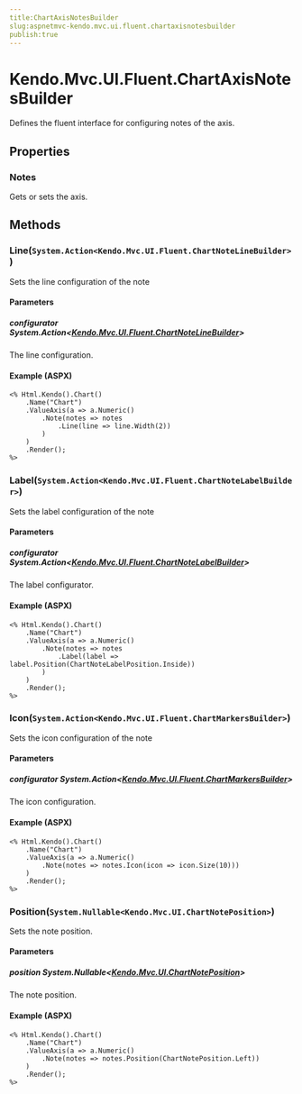 ```yaml
---
title:ChartAxisNotesBuilder
slug:aspnetmvc-kendo.mvc.ui.fluent.chartaxisnotesbuilder
publish:true
---
```


# Kendo.Mvc.UI.Fluent.ChartAxisNotesBuilder
Defines the fluent interface for configuring notes of the axis.


## Properties
### Notes
Gets or sets the axis.



## Methods

### Line(`System.Action<Kendo.Mvc.UI.Fluent.ChartNoteLineBuilder>`)
Sets the line configuration of the note


#### Parameters

##### configurator System.Action<[Kendo.Mvc.UI.Fluent.ChartNoteLineBuilder](/kendo-ui/api/wrappers/aspnet-mvc/Kendo.Mvc.UI.Fluent/ChartNoteLineBuilder)>
The line configuration.




#### Example (ASPX)
    <% Html.Kendo().Chart()
        .Name("Chart")
        .ValueAxis(a => a.Numeric()
            .Note(notes => notes
                .Line(line => line.Width(2))
            )
        )
        .Render();
    %>


### Label(`System.Action<Kendo.Mvc.UI.Fluent.ChartNoteLabelBuilder>`)
Sets the label configuration of the note


#### Parameters

##### configurator System.Action<[Kendo.Mvc.UI.Fluent.ChartNoteLabelBuilder](/kendo-ui/api/wrappers/aspnet-mvc/Kendo.Mvc.UI.Fluent/ChartNoteLabelBuilder)>
The label configurator.




#### Example (ASPX)
    <% Html.Kendo().Chart()
        .Name("Chart")
        .ValueAxis(a => a.Numeric()
            .Note(notes => notes
                .Label(label => label.Position(ChartNoteLabelPosition.Inside))
            )
        )
        .Render();
    %>


### Icon(`System.Action<Kendo.Mvc.UI.Fluent.ChartMarkersBuilder>`)
Sets the icon configuration of the note


#### Parameters

##### configurator System.Action<[Kendo.Mvc.UI.Fluent.ChartMarkersBuilder](/kendo-ui/api/wrappers/aspnet-mvc/Kendo.Mvc.UI.Fluent/ChartMarkersBuilder)>
The icon configuration.




#### Example (ASPX)
    <% Html.Kendo().Chart()
        .Name("Chart")
        .ValueAxis(a => a.Numeric()
            .Note(notes => notes.Icon(icon => icon.Size(10)))
        )
        .Render();
    %>


### Position(`System.Nullable<Kendo.Mvc.UI.ChartNotePosition>`)
Sets the note position.


#### Parameters

##### position System.Nullable<[Kendo.Mvc.UI.ChartNotePosition](/kendo-ui/api/wrappers/aspnet-mvc/Kendo.Mvc.UI/ChartNotePosition)>
The note position.




#### Example (ASPX)
    <% Html.Kendo().Chart()
        .Name("Chart")
        .ValueAxis(a => a.Numeric()
            .Note(notes => notes.Position(ChartNotePosition.Left))
        )
        .Render();
    %>



